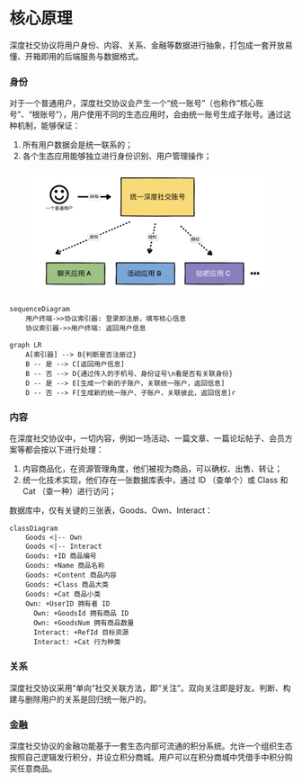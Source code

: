 # 核心原理

深度社交协议将用户身份、内容、关系、金融等数据进行抽象，打包成一套开放易懂、开箱即用的后端服务与数据格式。



### 身份

对于一个普通用户，深度社交协议会产生一个“统一账号”（也称作“核心账号”、“根账号”），用户使用不同的生态应用时，会由统一账号生成子账号。通过这种机制，能够保证：

1. 所有用户数据会是统一联系的；
2. 各个生态应用能够独立进行身份识别、用户管理操作；

<figure><img src="../.gitbook/assets/image.png" alt=""><figcaption></figcaption></figure>

```mermaid
sequenceDiagram
    用户终端->>协议索引器: 登录即注册，填写核心信息
    协议索引器->>用户终端: 返回用户信息
```

```mermaid
graph LR
    A[索引器] --> B{判断是否注册过}
    B -- 是 --> C[返回用户信息]
    B -- 否 --> D{通过传入的手机号、身份证号\n看是否有关联身份}
    D -- 是 --> E[生成一个新的子账户，关联统一账户，返回信息]
    D -- 否 --> F[生成新的统一账户、子账户，关联彼此，返回信息]r
```



### 内容

在深度社交协议中，一切内容，例如一场活动、一篇文章、一篇论坛帖子、会员方案等都会按以下进行处理：

1. 内容商品化，在资源管理角度，他们被视为商品，可以确权、出售、转让；
2. 统一化技术实现，他们存在一张数据库表中，通过 ID （查单个）或 Class 和 Cat （查一种）进行访问；

数据库中，仅有关键的三张表，Goods、Own、Interact：

```mermaid
classDiagram
    Goods <|-- Own
    Goods <|-- Interact
    Goods: +ID 商品编号
    Goods: +Name 商品名称
    Goods: +Content 商品内容
    Goods: +Class 商品大类
    Goods: +Cat 商品小类
    Own: +UserID 拥有者 ID
	  Own: +GoodsId 拥有商品 ID
	  Own: +GoodsNum 拥有商品数量
	  Interact: +RefId 目标资源
	  Interact: +Cat 行为种类  
```



### 关系

深度社交协议采用“单向”社交关联方法，即“关注”。双向关注即是好友。判断、构建与删除用户的关系是回归统一账户的。



### 金融

深度社交协议的金融功能基于一套生态内部可流通的积分系统。允许一个组织生态按照自己逻辑发行积分，并设立积分商城。用户可以在积分商城中凭借手中积分购买任意商品。
